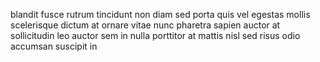blandit fusce rutrum tincidunt non diam sed porta quis vel egestas mollis
scelerisque dictum at ornare vitae nunc pharetra sapien auctor at sollicitudin
leo auctor sem in nulla porttitor at mattis nisl sed risus odio accumsan
suscipit in